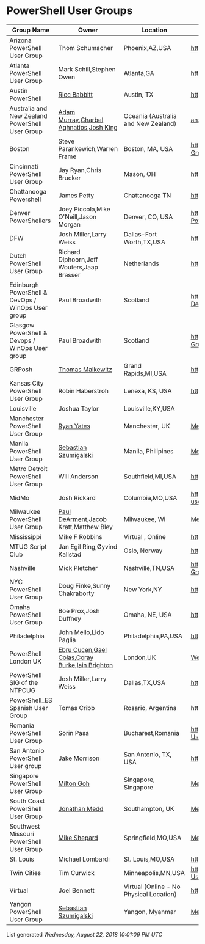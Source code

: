 # PowerShell User Groups

|Group Name|Owner|Location|WebsiteURL|Twitter|Email|
|----------|-----|--------|----------|-------|-----|
|Arizona PowerShell User Group|Thom Schumacher|Phoenix,AZ,USA|https://azpowershell.wordpress.com/ |@Azpowershell,#azpowershell|Azpug@outlook.com|
|Atlanta PowerShell User Group|Mark Schill,Stephen Owen|Atlanta,GA|https://www.atlpug.org/|@ATLPUG|ATLPUG@Foxdeploy.com|
|Austin PowerShell|[Ricc Babbitt](http://twitter.com/ScriptingPro)|Austin, TX|https://www.meetup.com/Austin-PowerShell|[@ATXPowerShell](http://twitter.com/ATXPowerShell)|RiccBabbitt@outlook.com|
|Australia and New Zealand PowerShell User Group|[Adam Murray](https://twitter.com/muzzar78),[Charbel Aghnatios](https://twitter.com/Charbs_Security),[Josh King](https://twitter.com/WindosNZ)|Oceania (Australia and New Zealand)|[anzpsug.github.io](https://anzpsug.github.io),[Meetup](https://www.meetup.com/ANZ-PowerShell-UserGroup)|[@ANZPSUG](https://twitter.com/ANZPSUG)|[ANZPSUG@tikabu.com.au](mailto:ANZPSUG@tikabu.com.au)|
|Boston|Steve Parankewich,Warren Frame|Boston, MA, USA|http://www.meetup.com/Boston-PowerShell-User-Group/|@BosPSUG|N/A|
|Cincinnati PowerShell User Group|Jay Ryan,Chris Brucker|Mason, OH|http://cincypowershell.org|[@CincyPowerShell](https://twitter.com/cincypowershell)|[info@cincypowershell.org](mailto:info@cincypowershell.org)|
|Chattanooga Powershell |James Petty|Chattanooga TN |https://www.meetup.com/PowerShell_Chattanooga/|@ChatPSUG||
|Denver PowerShellers|Joey Piccola,Mike O'Neill,Jason Morgan|Denver, CO, USA|https://www.meetup.com/Denver-PowerShellers,https://github.com/DenverPowershellers|[@DenverCO_PSUG]https://twitter.com/denverco_psug|denverpowershellers@gmail.com|
|DFW|Josh Miller,Larry Weiss|Dallas-Fort Worth,TX,USA|http://sp.ntpcug.org/PowerShell/default.aspx||DallasFtWorth@powershellgroup.org|
|Dutch PowerShell User Group|Richard Diphoorn,Jeff Wouters,Jaap Brasser|Netherlands|https://www.dupsug.com|@DUPSUG|info@dupsug.com|
|Edinburgh PowerShell & DevOps / WinOps User group|Paul Broadwith|Scotland|https://www.meetup.com/Edinburgh-PowerShell-Devops-User-Group/|@ScotPSUG|https://psdevopsug.scot|
|Glasgow PowerShell & Devops / WinOps User group|Paul Broadwith|Scotland|https://www.meetup.com/Scottish-PowerShell-User-Group/|@ScotPSUG|https://psdevopsug.scot|
|GRPosh|[Thomas Malkewitz](https://dotps1.github.io)|Grand Rapids,MI,USA|https://grposh.github.io|[@grposh](https://twitter.com/grposh)|[grposh@outlook.com](mailto:grposh@outlook.com)|
|Kansas City PowerShell User Group|Robin Haberstroh|Lenexa, KS, USA|http://kcpsug.com|@KCPSUG|kcpsug@outlook.com|
|Louisville|Joshua Taylor|Louisville,KY,USA||@louposh|contact@louposh.org|
|Manchester PowerShell User Group|[Ryan Yates](https://twitter.com/ryanyates1990)|Manchester, UK|[Meetup](http://www.meetup.com/Get-PSUGUK/)|[@getpsugukman](https://twitter.com/getpsugukman)||
|Manila PowerShell User Group|[Sebastian Szumigalski](https://twitter.com/SzumigalskiS)|Manila, Philipines|[Meetup](https://www.meetup.com/Manila-PowerShell-User-Group/)|[@psugmnl](https://twitter.com/PSUGMNL)|[psugmnl@gmail.com](mailto:psugmnl@gmail.com)|
|Metro Detroit PowerShell User Group|Will Anderson|Southfield,MI,USA|https://www.facebook.com/groups/MetDetPSUG |N/A|N/A|
|MidMo|Josh Rickard|Columbia,MO,USA|https://www.eventbrite.com/e/midmo-powershell-user-group-tickets-22516367060#|@MidMoPowerShell|midmo-powershell@googlegroups.com|
|Milwaukee PowerShell User Group|[Paul DeArment](https://twitter.com/pdearmen),Jacob Kratt,Matthew Bley|Milwaukee, Wi|[Meetup](https://www.meetup.com/Milwaukee-Powershell-Meetup/)|[@PWSHMilwaukee](https://twitter.com/PWSHMilwaukee)|none|
|Mississippi|Mike F Robbins|Virtual , Online|http://mspsug.com/|@MSPSUG|mspsug@gmail.com|
|MTUG Script Club|Jan Egil Ring,Øyvind Kallstad|Oslo, Norway|http://script-club.mtug.no |N/A|N/A|
|Nashville|Mick Pletcher|Nashville,TN,USA|https://www.meetup.com/Nashville-PowerShell-User-Group/|@nashvillePUG||
|NYC PowerShell User Group|Doug Finke,Sunny Chakraborty|New York,NY|https://www.meetup.com/NycPowershellMeetup/|@dfinke|finked@hotmail.com,sunnyc7@gmail.com|
|Omaha PowerShell User Group|Boe Prox,Josh Duffney|Omaha, NE, USA|https://twitter.com/OmahaPSUG|[@OmahaPSUG](https://twitter.com/OmahaPSUG)|[omahapsug@gmail.com](mailto:omahapsug@gmail.com)|
|Philadelphia|John Mello,Lido Paglia|Philadelphia,PA,USA|http://phillyposh.org/|https://twitter.com/phillyposh|info@phillyposh.org|
|PowerShell London UK|[Ebru Cucen](https://www.twitter.com/ebrucucen),[Gael Colas](https://www.twitter.com/gaelcolas),[Coray Burke](https://www.twitter.com/cburke007),[Iain Brighton](https://www.twitter.com/iainbrighton)|London,UK|[Website](http://www.powershell.org.uk),[Meetup](http://www.meetup.com/powershell-london-uk)|[@lonpsug](https://www.twitter.com/)||
|PowerShell SIG of the NTPCUG|Josh Miller,Larry Weiss|Dallas,TX,USA|https://sites.google.com/site/powershellsig/ |N/A|N/A|
|PowerShell_ES Spanish User Group|Tomas Cribb|Rosario, Argentina|https://http://blog.powershell-es.com/|@PowerShell_ES|tomascribb@gmail.com|
|Romania PowerShell User Group|Sorin Pasa|Bucharest,Romania|https://www.meetup.com/Romanian-PowerShell-User-Group/|@ROMANIAPUG|romaniapug@yahoo.com|
|San Antonio PowerShell User group|Jake Morrison|San Antonio, TX, USA|http://sapsug.org|N/A|jake@sapsug.org|
|Singapore PowerShell User Group|[Milton Goh](https://twitter.com/miltongoh)|Singapore, Singapore|[Meetup](https://www.meetup.com/mssgug/)|||
|South Coast PowerShell User Group|[Jonathan Medd](https://www.twitter.com/jonathanmedd)|Southampton, UK|[Meetup](https://www.meetup.com/UK-South-Coast-PowerShell-User-Group/) |[@UKSthCoastPSUG](http://www.twitter.com/UKSthCoastPSUG)||
|Southwest Missouri PowerShell User Group|[Mike Shepard](https://twitter.com/MikeShepard70)|Springfield,MO,USA|[Meetup](https://www.meetup.com/SWMO-PowerShell-User-Group/)|[@MikeShepard70](https://twitter.com/MikeShepard70)|[mshepard70@gmail.com](mailto:mshepard70@gmail.com)|
|St. Louis|Michael Lombardi|St. Louis,MO,USA|https://www.meetup.com/stlpsug|stl.psug@outlook.com||
|Twin Cities|Tim Curwick|Minneapolis,MN,USA|http://www.meetup.com/Twin-Cities-PowerShell-User-Group/|||
|Virtual|Joel Bennett|Virtual (Online - No Physical Location)|https://slack.poshcode.org||Jaykul@HuddledMasses.org|
|Yangon PowerShell User Group|[Sebastian Szumigalski](https://twitter.com/SzumigalskiS)|Yangon, Myanmar|[Meetup](https://www.meetup.com/Yangon-PowerShell-Group/)|[@psugygn](https://twitter.com/PSUGYGN)|[psugygn@gmail.com](mailto:psugygn@gmail.com)|

List generated _Wednesday, August 22, 2018 10:01:09 PM UTC_
